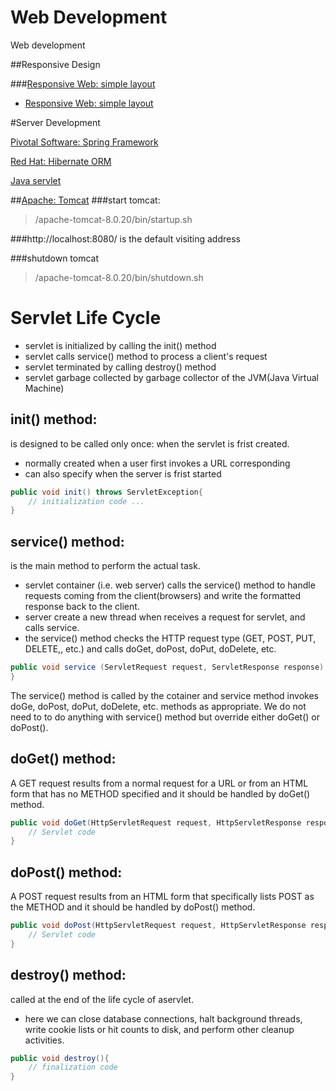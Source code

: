 # Web Development
Web development

##Responsive Design

###[Responsive Web: simple layout](responsiveDesign/responsiveWeb)
- [Responsive Web: simple layout](responsiveDesign/responsiveWeb/README.md)


#Server Development

[Pivotal Software: Spring Framework](https://spring.io/)


[Red Hat: Hibernate ORM](http://hibernate.org/)



[Java servlet](https://en.wikipedia.org/wiki/Java_servlet)

##[Apache: Tomcat](http://tomcat.apache.org/)
###start tomcat:
> /apache-tomcat-8.0.20/bin/startup.sh

###http://localhost:8080/
is the default visiting address

###shutdown tomcat
> /apache-tomcat-8.0.20/bin/shutdown.sh

# Servlet Life Cycle
- servlet is initialized by calling the init() method
- servlet calls service() method to process a client's request
- servlet terminated by calling destroy() method
- servlet garbage collected by garbage collector of the JVM(Java Virtual Machine)

## init() method:
is designed to be called only once: when the servlet is frist created.
- normally created when a user first invokes a URL corresponding 
- can also specify when the server is frist started

```java
public void init() throws ServletException{
	// initialization code ...
}
```

## service() method:
is the main method to perform the actual task.
- servlet container (i.e. web server) calls the service() method to handle requests coming from the client(browsers) and write the formatted response back to the client.
- server create a new thread when receives a request for servlet, and calls service.
- the service() method checks the HTTP request type (GET, POST, PUT, DELETE,, etc.) and calls doGet, doPost, doPut, doDelete, etc.

```java
public void service (ServletRequest request, ServletResponse response) throws ServletException, IOException{
}
```
The service() method is called by the cotainer and service method invokes doGe, doPost, doPut, doDelete, etc. methods as appropriate. We do not need to to do anything with service() method but override either doGet() or doPost().

## doGet() method:
A GET request results from a normal request for a URL or from an HTML form that has no METHOD specified and it should be handled by doGet() method.

```java
public void doGet(HttpServletRequest request, HttpServletResponse response) throws ServletException, IOException{
	// Servlet code
}
```

## doPost() method:
A POST request results from an HTML form that specifically lists POST as the METHOD and it should be handled by doPost() method.

```java
public void doPost(HttpServletRequest request, HttpServletResponse response) throws ServletException, IOException{
	// Servlet code
}
```

## destroy() method:
called at the end of the life cycle of  aservlet.
- here we can close database connections, halt background threads, write cookie lists or hit counts to disk, and perform other cleanup activities. 

```java
public void destroy(){
	// finalization code
}
```

